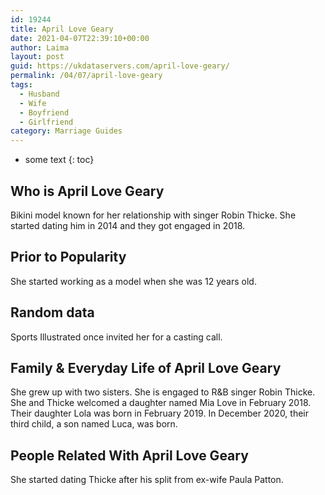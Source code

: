 ```yaml
---
id: 19244
title: April Love Geary
date: 2021-04-07T22:39:10+00:00
author: Laima
layout: post
guid: https://ukdataservers.com/april-love-geary/
permalink: /04/07/april-love-geary
tags:
  - Husband
  - Wife
  - Boyfriend
  - Girlfriend
category: Marriage Guides
---
```


* some text
{: toc}


## Who is April Love Geary
                  
                  
                  
Bikini model known for her relationship with singer Robin Thicke. She started dating him in 2014 and they got engaged in 2018. 
                  
              
            
              
            
                
                
                
## Prior to Popularity
                  
                  
                  
She started working as a model when she was 12 years old.
                  
              
            
              
            
                
                
                
## Random data
                  
                  
                  
Sports Illustrated once invited her for a casting call.
                  
              
            
              
            
                
                
                
## Family & Everyday Life of April Love Geary
                  
                  
                  
She grew up with two sisters. She is engaged to R&B singer Robin Thicke. She and Thicke welcomed a daughter named Mia Love in February 2018. Their daughter Lola was born in February 2019. In December 2020, their third child, a son named Luca, was born.
                  
              
            
              
            
                
                
                
## People Related With April Love Geary
                  
                  
                  
She started dating Thicke after his split from ex-wife Paula Patton.
                  
              
            
              
            
                
              
            
              
              
            
            
              
            
          
          
          